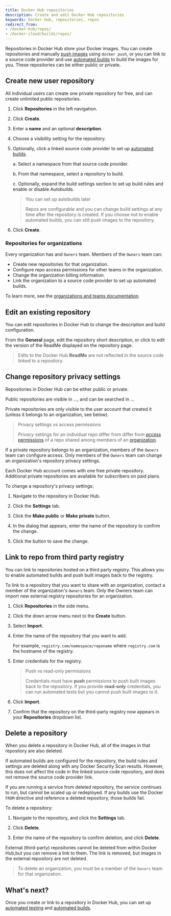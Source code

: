 ```yaml
---
title: Docker Hub repositories
description: Create and edit Docker Hub repositories
keywords: Docker Hub, repositories, repos
redirect_from:
- /docker-hub/repos/
- /docker-cloud/builds/repos/
---
```


Repositories in Docker Hub store your Docker images. You can create repositories
and manually [push images](push-images) using `docker push`, or you can link
to a source code provider and use [automated builds](../build/) to
build the images for you. These repositories can be either public or private.

## Create new user repository

All individual users can create one private repository for free, and can create
unlimited public repositories.

1.  Click **Repositories** in the left navigation.

2.  Click **Create**.

3.  Enter a **name** and an optional **description**.

4.  Choose a visibility setting for the repository.

5.  Optionally, click a linked source code provider to set up [automated builds](../build/).

    a. Select a namespace from that source code provider.

    b. From that namespace, select a repository to build.

    c. Optionally, expand the build settings section to set up build rules and enable or disable Autobuilds.

    > You can set up autobuilds later
    >
    > Repos are configurable and you can change build settings at any time after
    > the repository is created. If you choose not to enable automated builds,
    > you can still push images to the repository.

6.  Click **Create**.

### Repositories for organizations

Every organization has and `Owners` team. Members of the `Owners` team can:

- Create new repositories for that organization.
- Configure repo access permissions for other teams in the organization.
- Change the organization billing information.
- Link the organization to a source code provider to set up automated builds.

To learn more, see the [organizations and teams documentation](orgs-teams/).

## Edit an existing repository

You can edit repositories in Docker Hub to change the description and build
configuration.

From the **General** page, edit the repository short description, or click to
edit the version of the ReadMe displayed on the repository page.

> Edits to the Docker Hub **ReadMe** are not reflected in the source code linked to a repository.

## Change repository privacy settings

Repositories in Docker Hub can be either public or private.

Public repositories are visible in  ..., and can be searched in ...

Private repositories are only visible to the user account that created it
(unless it belongs to an organization, see below).

> Privacy settings vs access permissions
>
> _Privacy_ settings for an individual repo differ from differ from
> [_access_ permissions](orgs-teams#edit-permissions-for-individual-repos)
> of a repo shared among members of an [organization](orgs-teams/).

If a private repository belongs to an organization, members of the `Owners` team
can configure access. Only members of the `Owners` team can change an organization's
repository privacy settings.

Each Docker Hub account comes with one free private repository. Additional
private repositories are available for subscribers on paid plans.

To change a repository's privacy settings:

1.  Navigate to the repository in Docker Hub.

2.  Click the **Settings** tab.

3.  Click the **Make public** or **Make private** button.

4.  In the dialog that appears, enter the name of the repository to confirm the change.

5.  Click the button to save the change.

## Link to repo from third party registry

You can link to repositories hosted on a third party registry. This allows you
to enable automated builds and push built images back to the registry.

To link to a repository that you want to share with an organization, contact a
member of the organization's `Owners` team. Only the Owners team can import new
external registry repositories for an organization.

1.  Click **Repositories** in the side menu.

2.  Click the down arrow menu next to the **Create** button.

3.  Select **Import**.

4.  Enter the name of the repository that you want to add.

    For example, `registry.com/namespace/reponame` where `registry.com` is the
    hostname of the registry.

5.  Enter credentials for the registry.

    > Push vs read-only permissions
    >
    > Credentials must have **push** permissions to push built images back to
    > the repository. If you provide **read-only** credentials, you can run
    > automated tests but you cannot push built images to it.

6.  Click **Import**.

7.  Confirm that the repository on the third-party registry now appears in your **Repositories** dropdown list.

## Delete a repository

When you delete a repository in Docker Hub, all of the images in that
repository are also deleted.

If automated builds are configured for the repository, the build rules and
settings are deleted along with any Docker Security Scan results. However, this
does not affect the code in the linked source code repository, and does not
remove the source code provider link.

If you are running a service from deleted repository, the service continues
to run, but cannot be scaled up or redeployed. If any builds use the Docker
`FROM` directive and reference a deleted repository, those builds fail.

To delete a repository:

1.  Navigate to the repository, and click the **Settings** tab.

2.  Click **Delete**.

3.  Enter the name of the repository to confirm deletion, and click **Delete**.

External (third-party) repositories cannot be deleted from within Docker Hub,but
you can remove a link to them. The link is removed, but images in the external
repository are not deleted.

> To delete an organization, you must be a member of the `Owners` team for that organization.

## What's next?

Once you create or link to a repository in Docker Hub, you can set up [automated testing](../build/autotest/) and [automated builds](../build/).
